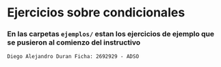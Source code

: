 # Ejercicios sobre condicionales

### En las carpetas `ejemplos/` estan los ejercicios de ejemplo que se pusieron al comienzo del instructivo

`Diego Alejandro Duran
Ficha: 2692929 - ADSO`

